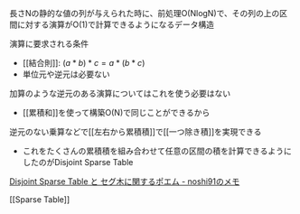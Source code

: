 
長さNの静的な値の列が与えられた時に、前処理O(NlogN)で、その列の上の区間に対する演算がO(1)で計算できるようになるデータ構造

演算に要求される条件
- [[結合則]]: $(a * b) * c = a * (b * c)$
- 単位元や逆元は必要ない

加算のような逆元のある演算についてはこれを使う必要はない
- [[累積和]]を使って構築O(N)で同じことができるから

逆元のない乗算などで[[左右から累積積]]で[[一つ除き積]]を実現できる
- これをたくさんの累積積を組み合わせて任意の区間の積を計算できるようにしたのがDisjoint Sparse Table

[Disjoint Sparse Table と セグ木に関するポエム - noshi91のメモ](https://noshi91.hatenablog.com/entry/2018/05/08/183946)

[[Sparse Table]]

